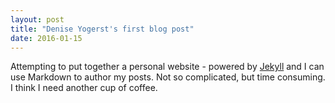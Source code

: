 ```yaml
---
layout: post
title: "Denise Yogerst's first blog post"
date: 2016-01-15
---
```


Attempting to put together a personal website - powered by [Jekyll](http://jekyllrb.com) and I can use Markdown to author my posts. Not so complicated, but time consuming. I think I need another cup of coffee.